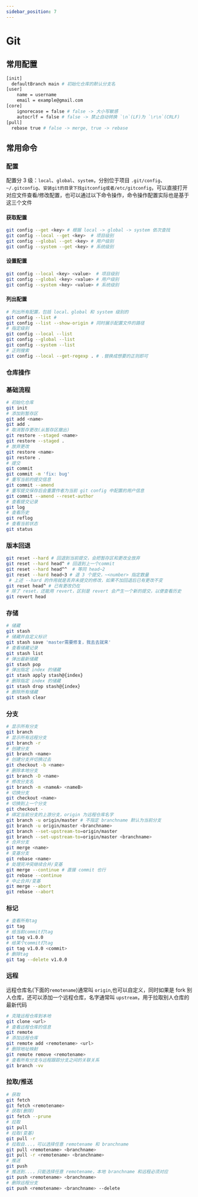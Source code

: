 ```yaml
---
sidebar_position: 7
---
```


# Git

## 常用配置

```bash
[init]
  defaultBranch main # 初始化仓库的默认分支名
[user]
	name = username
	email = example@gmail.com
[core]
	ignorecase = false # false -> 大小写敏感
	autocrlf = false # false -> 禁止自动转换 `\n`(LF)为 `\r\n`(CRLF)
[pull]
  rebase true # false -> merge, true -> rebase
```

## 常用命令

### 配置

配置分 3 级：`local`、`global`、`system`，分别位于项目 `.git/config`、`~/.gitconfig`、`安装git的目录下找gitconfig或者/etc/gitconfig`，可以直接打开对应文件查看/修改配置，也可以通过以下命令操作，命令操作配置实际也是基于这三个文件

#### 获取配置

```bash
git config --get <key> # 根据 local -> global -> system 依次查找
git config --local --get <key>  # 项目级别
git config --global --get <key> # 用户级别
git config --system --get <key> # 系统级别
```

#### 设置配置

```bash
git config --local <key> <value>  # 项目级别
git config --global <key> <value> # 用户级别
git config --system <key> <value> # 系统级别
```

#### 列出配置

```bash
# 列出所有配置，包括 local、global 和 system 级别的
git config --list #
git config --list --show-origin # 同时展示配置文件的路径
# 指定级别
git config --local --list
git config --global --list
git config --system --list
# 正则搜索
git config --local --get-regexp . # .替换成想要的正则即可
```

### 仓库操作

### 基础流程

```bash
# 初始化仓库
git init
# 添加到暂存区
git add <name>
git add .
# 取消暂存更改(从暂存区撤出)
git restore --staged <name>
git restore --staged .
# 放弃更改
git restore <name>
git restore .
# 提交
git commit
git commit -m 'fix: bug'
# 重写当前的提交信息
git commit --amend
# 重写提交保存后会重置作者为当前 git config 中配置的用户信息
git commit --amend --reset-author
# 查看提交记录
git log
# 查看历史
git reflog
# 查看当前状态
git status
```

### 版本回退

```bash
git reset --hard # 回退到当前提交，会把暂存区和更改全放弃
git reset --hard head^ # 回退到上一个commit
git reset --hard head^^  # 等同 head~2
git reset --hard head~3 # 退 3 个提交，~<number> 指定数量
 # 上述 --hard 的作用就是丢弃未提交的修改，如果不加回退后已有更改不变
git reset head^ # 已有更改仍在
# 除了 reset，还能用 revert，区别是 revert 会产生一个新的提交，以便查看历史
git revert head
```

### 存储

```bash
# 储藏
git stash
# 储藏并自定义标识
git stash save 'master需要修复，我去去就来'
# 查看储藏记录
git stash list
# 弹出最新储藏
git stash pop
# 弹出指定 index 的储藏
git stash apply stash@{index}
# 删除指定 index 的储藏
git stash drop stash@{index}
# 删除所有储藏
git stash clear
```

### 分支

```bash
# 显示所有分支
git branch
# 显示所有远程分支
git branch -r
# 创建分支
git branch <name>
# 创建分支并切换过去
git checkout -b <name>
# 删除本地分支
git branch -D <name>
# 修改分支名
git branch -m <nameA> <nameB>
# 切换分支
git checkout <name>
# 切换到上一个分支
git checkout -
# 绑定当前分支的上游分支，origin 为远程仓库名字
git branch -u origin/master # 不指定 branchname 默认为当前分支
git branch -u origin/master <branchname>
git branch --set-upstream-to=origin/master
git branch --set-upstream-to=origin/master <branchname>
# 合并分支
git merge <name>
# 变基分支
git rebase <name>
# 处理完冲突继续合并/变基
git merge --continue # 直接 commit 也行
git rebase --continue
# 中止合并/变基
git merge --abort
git rebase --abort
```

### 标记

```bash
# 查看所有tag
git tag
# 给当前commit打tag
git tag v1.0.0
# 给某个commit打tag
git tag v1.0.0 <commit>
# 删除tag
git tag --delete v1.0.0
```

### 远程

远程仓库名(下面的`remotename`)通常叫 `origin`,也可以自定义，同时如果是 fork 别人仓库，还可以添加一个远程仓库，名字通常叫 `upstream`，用于拉取别人仓库的最新代码

```bash
# 克隆远程仓库到本地
git clone <url>
# 查看远程仓库的信息
git remote
# 添加远程仓库
git remote add <remotename> <url>
# 删除地址映射
git remote remove <remotename>
# 查看所有分支与远程跟踪分支之间的关联关系
git branch -vv
```

### 拉取/推送

```bash
# 获取
git fetch
git fetch <remotename>
# 获取(删除)
git fetch --prune
# 拉取
git pull
# 拉取(变基)
git pull -r
# 拉取自...，可以选择任意 remotename 和 branchname
git pull <remotename> <branchname>
git pull -r <remotename> <branchname>
# 推送
git push
# 推送到...，只能选择任意 remotename，本地 branchname 和远程必须对应
git push <remotename> <branchname>
# 删除远程分支
git push <remotename> <branchname> --delete
```
